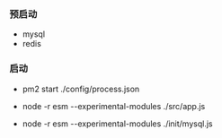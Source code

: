 ### 预启动
- mysql
- redis

### 启动 
- pm2 start ./config/process.json
- node -r esm --experimental-modules ./src/app.js

- node -r esm --experimental-modules ./init/mysql.js